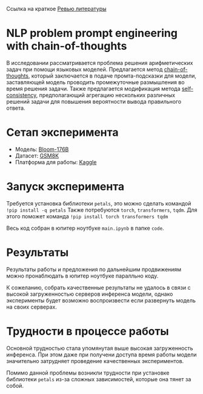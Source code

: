 Ссылка на краткое [Ревью литературы](https://docs.google.com/document/d/1LNh47_zyJ_B68mztQ7oIK3QrsUzjGO1lNtmeSeLOkLc/edit?usp=sharing)

NLP problem prompt engineering with chain-of-thoughts
========
В исследовании рассматривается проблема решения арифметических задач при помощи языковых моделей. Предлагается метод [chain-of-thoughts](https://arxiv.org/pdf/2201.11903.pdf), который заключается в подаче промта-подсказки для модели, заставляющей модель проводить промежуточные размышления во время решения задачи. Также предлагается модификация метода [self-consistency](https://arxiv.org/pdf/2203.11171.pdf), предполагающий агрегацию нескольких различных решений задачи для повышения вероятности вывода правильного ответа.

Сетап эксперимента
===========
- Модель: [Bloom-176B](https://huggingface.co/bigscience/bloom)
- Датасет: [GSM8K](https://huggingface.co/datasets/gsm8k)
- Платформа для работы: [Kaggle](https://www.kaggle.com/)

Запуск эксперимента
===========
Требуется установка библиотеки `petals`, это можно сделать командой `!pip install -q petals`
Также потребуются `torch`, `transformers`, `tqdm`. Для этого поможет команда `!pip install torch transformers tqdm`

Весь код собран в юпитер ноутбуке `main.ipynb` в папке `code`.

Результаты
=======
Результаты работы и предложения по дальнейшим продвижениям можно пронаблюдать в юпитер ноутбуке паралльно коду.

К сожеланию, собрать качественные результаты не удалось в связи с высокой загруженностью серверов инференса модели, однако эксперименты будет возможно воспроизвести если развернуть модель на своих серверах.

Трудности в процессе работы
========
Основной трудностью стала упомянутая выше высокая загруженность инференса. При этом даже при получени доступа время работы модели значительно затрудняет проведение качественных экспериментов.

Помимо данной проблемы возникли трудности при установке библиотеки `petals` из-за сложных зависимостей, которые она тянет за собой.

